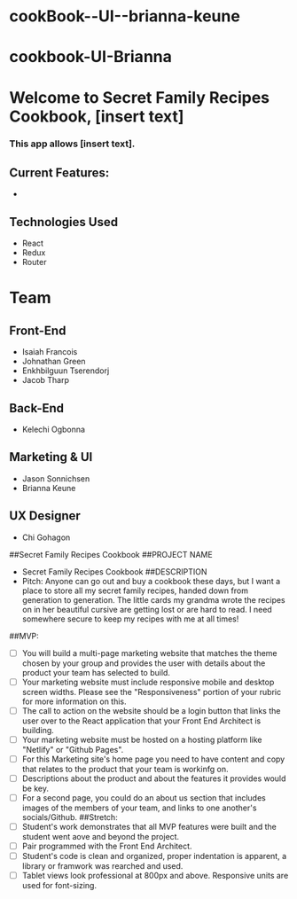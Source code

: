 # cookBook--UI--brianna-keune
# cookbook-UI-Brianna

# Welcome to Secret Family Recipes Cookbook, [insert text]

### This app allows [insert text].

## Current Features:

-

## Technologies Used

- React
- Redux
- Router

# Team

## Front-End

- Isaiah Francois
- Johnathan Green
- Enkhbilguun Tserendorj
- Jacob Tharp

## Back-End

- Kelechi Ogbonna

## Marketing & UI

- Jason Sonnichsen
- Brianna Keune

## UX Designer

- Chi Gohagon

##Secret Family Recipes Cookbook
##PROJECT NAME
- Secret Family Recipes Cookbook
##DESCRIPTION
- Pitch: Anyone can go out and buy a cookbook these days, but I want a place to store all my secret family recipes, handed down from generation to generation. The little cards my grandma wrote the recipes on in her beautiful cursive are getting lost or are hard to read. I need somewhere secure to keep my recipes with me at all times!

##MVP:
- [ ]  You will build a multi-page marketing website that matches the theme chosen by your group and provides the user with details about the product your team has selected to build.
- [ ]  Your marketing website must include responsive mobile and desktop screen widths. Please see the "Responsiveness" portion of your rubric for more information on this.
- [ ]  The call to action on the website should be a login button that links the user over to the React application that your Front End Architect is building.
- [ ]  Your marketing website must be hosted on a hosting platform like "Netlify" or "Github Pages".
- [ ]  For this Marketing site's home page you need to have content and copy that relates to the product that your team is workinfg on.
- [ ]  Descriptions about the product and about the features it provides would be key.
- [ ]  For a second page, you could do an about us section that includes images of the members of your team, and links to one another's socials/Github.
##Stretch:
- [ ]  Student's work demonstrates that all MVP features were built and the student went aove and beyond the project.
- [ ]  Pair programmed with the Front End Architect.
- [ ]  Student's code is clean and organized, proper indentation is apparent, a library or framwork was rearched and used.
- [ ]  Tablet views look professional at 800px and above. Responsive units are used for font-sizing.
